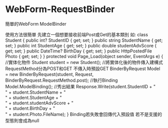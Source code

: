 # WebForm-RequestBinder
簡單的WebForm ModelBinder 

使用方法很簡單 先建立一個想要接收前端Post或Get的基本類別
如:
 class Student
{
    public int? StudentID { get; set; }
    public string StudentName { get; set; }
    public int StudentAge { get; set; }
    public double studentAdvScore { get; set; }
    public DateTime? BirthDay { get; set; }
    public HttpPostedFile Photo { get; set; }
}
protected void Page_Load(object sender, EventArgs e)
{
    //實体化物件
    Student student = new Student();
    //將實体化後的物件傳入建構式 RequestMethod分為POST和GET 不傳入時預設GET
    BinderByRequest Model = new BinderByRequest(student, Request, BinderByRequest.RequestMethod.post);
    //執行Binding
    Model.ModelBinding();
    //秀出結果
    Response.Write(student.StudentID + "<br/>" + student.StudentName +
        "<br/>" + student.StudentAge + "<br/>" + student.studentAdvScore + "<br/>" + student.BirthDay
        + "<br/>" + student.Photo.FileName);
}
Binding若失敗會回傳代入預設值
若不是支援的型態則會成為null
